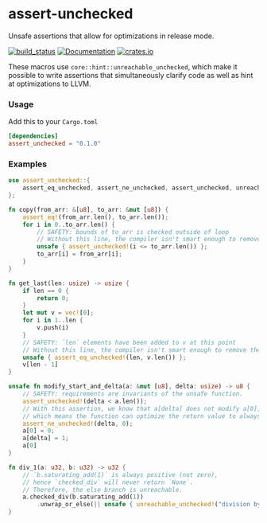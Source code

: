 # assert-unchecked
Unsafe assertions that allow for optimizations in release mode.

[![build_status](https://github.com/skmendez/assert-unchecked/actions/workflows/rust.yml/badge.svg)](https://github.com/skmendez/assert-unchecked/actions)
[![Documentation](https://docs.rs/assert-unchecked/badge.svg)](https://docs.rs/assert-unchecked)
[![crates.io](https://img.shields.io/crates/v/assert-unchecked.svg)](https://crates.io/crates/assert-unchecked)

These macros use `core::hint::unreachable_unchecked`, which make it possible to write assertions that simultaneously clarify code as well as hint at optimizations to LLVM.
### Usage

Add this to your `Cargo.toml`

```toml
[dependencies]
assert_unchecked = "0.1.0"
```

### Examples

```rust
use assert_unchecked::{
    assert_eq_unchecked, assert_ne_unchecked, assert_unchecked, unreachable_unchecked,
};

fn copy(from_arr: &[u8], to_arr: &mut [u8]) {
    assert_eq!(from_arr.len(), to_arr.len());
    for i in 0..to_arr.len() {
        // SAFETY: bounds of to_arr is checked outside of loop
        // Without this line, the compiler isn't smart enough to remove the bounds check
        unsafe { assert_unchecked!(i <= to_arr.len()) };
        to_arr[i] = from_arr[i];
    }
}

fn get_last(len: usize) -> usize {
    if len == 0 {
        return 0;
    }
    let mut v = vec![0];
    for i in 1..len {
        v.push(i)
    }
    // SAFETY: `len` elements have been added to v at this point
    // Without this line, the compiler isn't smart enough to remove the bounds check
    unsafe { assert_eq_unchecked!(len, v.len()) };
    v[len - 1]
}

unsafe fn modify_start_and_delta(a: &mut [u8], delta: usize) -> u8 {
    // SAFETY: requirements are invariants of the unsafe function.
    assert_unchecked!(delta < a.len());
    // With this assertion, we know that a[delta] does not modify a[0],
    // which means the function can optimize the return value to always be 0.
    assert_ne_unchecked!(delta, 0);
    a[0] = 0;
    a[delta] = 1;
    a[0]
}

fn div_1(a: u32, b: u32) -> u32 {
    // `b.saturating_add(1)` is always positive (not zero),
    // hence `checked_div` will never return `None`.
    // Therefore, the else branch is unreachable.
    a.checked_div(b.saturating_add(1))
        .unwrap_or_else(|| unsafe { unreachable_unchecked!("division by zero isn't possible") })
}
```